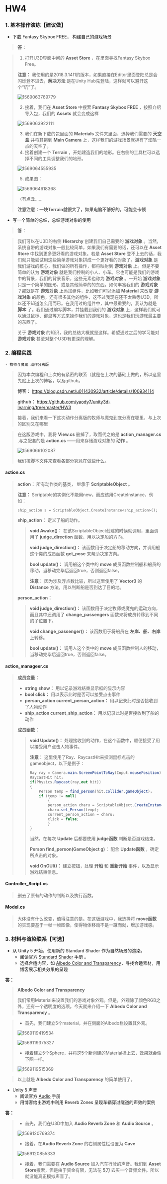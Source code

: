 # HW4

### 1. 基本操作演练【建议做】

- 下载  Fantasy Skybox FREE， 构建自己的游戏场景

>  **答：**

> 1. 打开U3D界面中间的 **Asset Store** ，在里面寻找Fantasy Skybox Free。
>
> **注意：** 我使用的是2018.3.14f1的版本，如果直接在Editor里面登陆总是会闪烁登不进去，**解决方法** 是在Unity Hub先登陆，这样就可以避开这个“坑”了。
>
> ![1569063769779](https://github.com/yaody7/unity3d-learning/blob/master/HW4/pics/1569063769779.png)
>
> 2. 接着，我们在 **Asset Store** 中搜索 **Fantasy Skybox FREE** ，按照介绍导入包，我们的 **Assets** 就会变成这样
>
> ![1569063922111](https://github.com/yaody7/unity3d-learning/blob/master/HW4/pics/1569063922111.png)
>
> 3. 我们在新下载的包里面的 **Materials** 文件夹里面，选择我们需要的 **天空盒** 并将其拖到 **Main Camera** 上，这样我们的游戏场景就拥有了炫酷一点的天空了。
> 4. 接着创建一个 **Terrain** ，开始建造我们的地形。在右侧的工具栏可以选择不同的工具调整我们的地形。
>
> ![1569064555935](https://github.com/yaody7/unity3d-learning/blob/master/HW4/pics/1569064555935.png)
>
> 5. 成果图：
>
> ![1569064618368](https://github.com/yaody7/unity3d-learning/blob/master/HW4/pics/1569064618368.png)
>
> （有点丑……
>
> **注意注意：一块Terrain就很大了，如果电脑不够好的，可能会卡顿**



- 写一个简单的总结，总结游戏对象的使用

> **答：**

> 我们可以在U3D的右侧 **Hierarchy** 创建我们自己需要的 **游戏对象** 。当然，系统自带的游戏对象一般比较简单，如果我们有需要的话，还可以在 **Asset Store** 中找到更多更好看的游戏对象。若是 **Asset Store** 登不上去的话，我们就只能尝试用这些简单游戏对象拼成一个更好看的对象了。**游戏对象** 是我们游戏的核心，我们做的所有操作，都将映射到 **游戏对象** 上。但是不要简单的认为 **游戏对象** 就是我们控制的小人、小车。它也可能是我们的游戏中的背景，我们的背景音乐，这些元素也称为 **游戏对象** 。一开始 **游戏对象** 只是一个简单的图形，或是其他简单的的东西。如何丰富我们的 **游戏对象** ？那就是在 **游戏对象** 上添加组件，比如我们可以添加 **Material** 来改变 **游戏对象** 的颜色，还有很多其他的组件，这不过我现在还不太熟悉U3D，所以还不知道怎么用而已。在我用过的组件中，其中最重要的，我认为就是 **脚本** 了。我们通过编写脚本，并挂载到我们的 **游戏对象** 上，这样我们就可以通过鼠标、键盘等方式来操作我们的游戏对象，这也是我们玩游戏最主要的东西了。
>
> 关于 **游戏对象** 的知识，我的总结大概就是这样。希望通过之后的学习能对 **游戏对象** 甚至对整个U3D有更深的理解。



### 2. 编程实践

	- 牧师与魔鬼 动作分离版

> 因为本次编程和上次的有紧密的联系（就是在上次的基础上做的，所以这里先贴上上次的博客，以及github。
>
> **博客：** https://blog.csdn.net/u011430932/article/details/100934114
>
> **github：** https://github.com/yaody7/unity3d-learning/tree/master/HW3
>
> 接着，我们来看一下这次动作分离版的牧师与魔鬼到底分离在哪里，与上次的区别又在哪里

> 在这版游戏中，我将 **View.cs** 删掉了，取而代之的是 **action_manager.cs** ,与之配套的是 **action.cs** ——用来存储游戏对象的 **动作** 。
>
> ![1569066102087](https://github.com/yaody7/unity3d-learning/blob/master/HW4/pics/1569066102087.png)
>
> 我们按脚本文件来查看各部分究竟在做些什么。



#### action.cs

> **action：** 所有动作类的基类， 继承于 **ScriptableObject** 。
>
> **注意：** Scriptable的实例化不能用new，而应该用CreateInstance，例如：
>
> `ship_action s = ScriptableObject.CreateInstance<ship_action>();`
>
> 
>
> **ship_action：** 定义了船的动作。
>
> > **void Awake()：** 在该ScriptableObject创建的时候就调用，里面调用了 **judge_direction** 函数，用以决定船的方向。
> >
> > **void judge_direction()：** 该函数用于决定船的移动方向，并调用船这个类的成员函数 **get_pose** 来帮助决定方向。
> >
> > **bool update()：** 调用船这个类中的 **move** 成员函数控制船和船员的移动，当移动完毕后返回true，否则返回false。
> >
> > **注意：** 因为涉及浮点数比较，所以这里使用了 **Vector3** 的 **Distance** 方法，用以判断船是否到达了目的地。
>
>  
>
> **person_action：**
>
> > **void judge_direction()：** 该函数用于决定牧师或魔鬼的运动方向，而且其中还调用了 **change_passengers** 函数来将成员转移到不同的子位置下。
> >
> > **void change_passenger()：** 该函数用于将船员在 **左岸、船、右岸** 上转移。
> >
> > **bool update()：** 调用人这个类中的 **move** 成员函数控制人的移动，当移动完毕后返回true，否则返回false。



#### action_manageer.cs

> **成员变量：**
>
> - **string show：** 用以记录游戏结束显示框的显示内容
> - **bool click：** 用以表示此时是否可以接受点击事件
> - **person_action current_person_action：** 用以记录此时是否接收到了人物动作
> - **ship_action current_ship_action：** 用以记录此时是否接收到了船的动作
>
> **成员函数：**
>
> > **void Update()：** 处理接收到的动作，在这个函数中，顺便接受了用以接受用户点击人物事件。
> >
> > **注意：** 这里使用了Ray、RaycastHit来探测鼠标点击的gameobject，以下是例子：
> >
> > ```c#
> > Ray ray = Camera.main.ScreenPointToRay(Input.mousePosition);
> > RaycastHit hit;
> > if(Physics.Raycast(ray,out hit))
> > {
> >     Person temp = find_person(hit.collider.gameObject);
> >     if (temp != null)
> >         {
> >         person_action charu = ScriptableObject.CreateInstance<person_action>();
> >         charu.set_Person(temp);
> >         current_person_action = charu;
> >         click = false;
> >         }
> > }
> > ```
> > 当然，在每次 **Update** 后都要使用 **judge函数** 判断是否游戏结束。
> >
> > **Person find_person(GameObject g)：** 配合 **Update函数** ，确定所点击的对象。
> >
> > **void OnGUI()：** 建立按钮，处理 **开船** 和 **重新开始** 事件，以及显示游戏结束信息。



#### Controller_Script.cs

> 删去了原有的动作的判断以及执行函数。



#### Model.cs

> 大体没有什么改变，值得注意的是。在这版游戏中，我选择将 **move函数** 的实现要基于一帧一帧图像，使得物体移动不是一蹴而就，增加游戏感。



### 3. 材料与渲染联系【可选】

- 从 Unity 5 开始，使用新的 Standard Shader 作为自然场景的渲染。     
  - 阅读官方 [Standard Shader](https://docs.unity3d.com/Manual/shader-StandardShader.html) 手册 。
  - 选择合适内容，如 [Albedo Color and Transparency](https://docs.unity3d.com/Manual/StandardShaderMaterialParameterAlbedoColor.html)，寻找合适素材，用博客展示相关效果的呈现

**答：**

> **Albedo Color and Transparency**
>
> 我们常用Material来设置我们的游戏对象外观。但是，外观除了颜色RGB之外，还有一个透明度的选项。今天就来介绍一下 **Albedo Color and Transparency** 。

> - 首先，我们建立5个material，并在侧面的Albedo栏设置其外观。
>
> ![1569119419534](https://github.com/yaody7/unity3d-learning/blob/master/HW4/pics/1569119419534.png)
>
> ![1569119375327](https://github.com/yaody7/unity3d-learning/blob/master/HW4/pics/1569119375327.png)
>
> - 接着建立5个Sphere，并将这5个新创建的Material挂上去，效果就会像下图一样。
>
> ![1569119515369](https://github.com/yaody7/unity3d-learning/blob/master/HW4/pics/1569119515369.png)

> 以上就是 **Albedo Color and Transparency** 的简单使用了。



- Unity 5 声音     
  - 阅读官方 [Audio](https://docs.unity3d.com/Manual/Audio.html) 手册
  - 用博客给出游戏中利用 Reverb Zones 呈现车辆穿过隧道的声效的案例

**答：**

> - 首先，我们在U3D中加入 **Audio Reverb Zone** 和 **Audio Source** 。
>
> ![1569120769374](https://github.com/yaody7/unity3d-learning/blob/master/HW4/pics/1569120769374.png)
>
> - 接着，在**Audio Reverb Zone** 的右侧属性栏设置为 **Cave** 
>
> ![1569120855333](https://github.com/yaody7/unity3d-learning/blob/master/HW4/pics/1569120855333.png)
>
> - 接着，我们需要在 **Audio Source** 加入汽车行驶的声音。我们到 **Asset Store**搜索，但是由于资金有限，无法花 **5刀** 去买一个音频文件。所以就没能真正模拟声音了。

